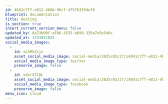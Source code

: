 ```yaml
---
id: 4041c7ff-e012-4b0d-96cf-4f576335def9
blueprint: documentation
title: Hosting
is_section: true
insert_current_version_menu: false
updated_by: 8a23b90f-af86-4535-b690-339a7e5e54dc
updated_at: 1743451825
social_media_images:
  -
    id: sLhRkZzjv
    asset_social_media_image: social-media/2025/03/27/i4041c7ff-e012-4b0d-96cf-4f576335def9-twitter.png
    social_media_image_type: twitter
    preserve_image: false
  -
    id: sdvrXT18L
    asset_social_media_image: social-media/2025/03/27/i4041c7ff-e012-4b0d-96cf-4f576335def9-facebook.png
    social_media_image_type: facebook
    preserve_image: false
menu_icon: cloud
---
```

